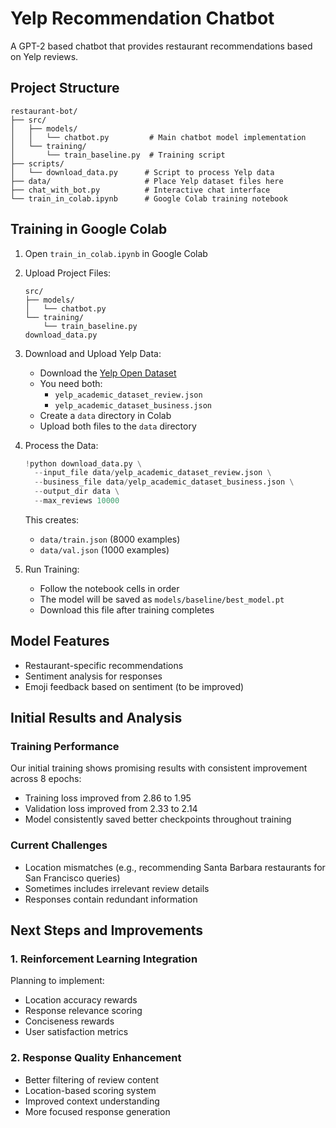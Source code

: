 # Yelp Recommendation Chatbot

A GPT-2 based chatbot that provides restaurant recommendations based on Yelp reviews.

## Project Structure

```
restaurant-bot/
├── src/
│   ├── models/
│   │   └── chatbot.py         # Main chatbot model implementation
│   └── training/
│       └── train_baseline.py  # Training script
├── scripts/
│   └── download_data.py      # Script to process Yelp data
├── data/                     # Place Yelp dataset files here
├── chat_with_bot.py          # Interactive chat interface
└── train_in_colab.ipynb      # Google Colab training notebook
```

## Training in Google Colab

1. Open `train_in_colab.ipynb` in Google Colab

2. Upload Project Files:
   ```
   src/
   ├── models/
   │   └── chatbot.py
   └── training/
       └── train_baseline.py
   download_data.py
   ```
   
3. Download and Upload Yelp Data:
   - Download the [Yelp Open Dataset](https://www.yelp.com/dataset)
   - You need both:
     - `yelp_academic_dataset_review.json`
     - `yelp_academic_dataset_business.json`
   - Create a `data` directory in Colab
   - Upload both files to the `data` directory

4. Process the Data:
   ```python
   !python download_data.py \
     --input_file data/yelp_academic_dataset_review.json \
     --business_file data/yelp_academic_dataset_business.json \
     --output_dir data \
     --max_reviews 10000
   ```
   This creates:
   - `data/train.json` (8000 examples)
   - `data/val.json` (1000 examples)

5. Run Training:
   - Follow the notebook cells in order
   - The model will be saved as `models/baseline/best_model.pt`
   - Download this file after training completes

## Model Features
- Restaurant-specific recommendations
- Sentiment analysis for responses
- Emoji feedback based on sentiment (to be improved)

## Initial Results and Analysis

### Training Performance
Our initial training shows promising results with consistent improvement across 8 epochs:
   - Training loss improved from 2.86 to 1.95
   - Validation loss improved from 2.33 to 2.14
   - Model consistently saved better checkpoints throughout training

### Current Challenges
   - Location mismatches (e.g., recommending Santa Barbara restaurants for San Francisco queries)
   - Sometimes includes irrelevant review details
   - Responses contain redundant information

## Next Steps and Improvements

### 1. Reinforcement Learning Integration
Planning to implement:
- Location accuracy rewards
- Response relevance scoring
- Conciseness rewards
- User satisfaction metrics

### 2. Response Quality Enhancement
- Better filtering of review content
- Location-based scoring system
- Improved context understanding
- More focused response generation
